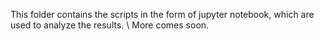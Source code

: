 This folder contains the scripts in the form of jupyter notebook, which are used to analyze the results. \\
More comes soon.